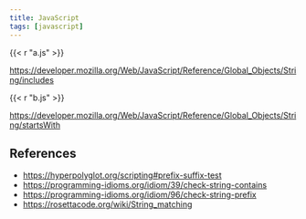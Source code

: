 ```yaml
---
title: JavaScript
tags: [javascript]
---
```


{{< r "a.js" >}}

<https://developer.mozilla.org/Web/JavaScript/Reference/Global_Objects/String/includes>

{{< r "b.js" >}}

<https://developer.mozilla.org/Web/JavaScript/Reference/Global_Objects/String/startsWith>

## References

- <https://hyperpolyglot.org/scripting#prefix-suffix-test>
- <https://programming-idioms.org/idiom/39/check-string-contains>
- <https://programming-idioms.org/idiom/96/check-string-prefix>
- <https://rosettacode.org/wiki/String_matching>
